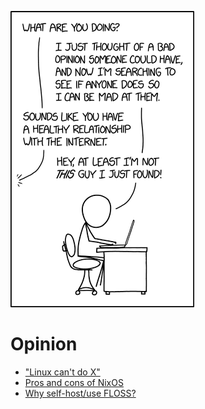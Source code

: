 [![Bad opinions.](/images/bad_opinions.png)](https://xkcd.com/2051/)

# Opinion

- ["Linux can't do X"](/articles/opinion/linux-cant-do-x.html "2020-11-11")
- [Pros and cons of NixOS](/articles/opinion/nixos.html "2020-10-24")
- [Why self-host/use FLOSS?](/articles/opinion/why-self-host.html "2020-10-24")
